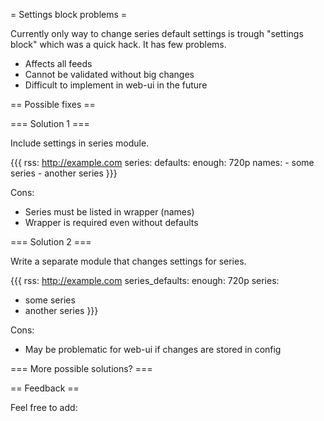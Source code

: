 = Settings block problems =

Currently only way to change series default settings is trough "settings block" which was a quick hack. It has few problems.

 * Affects all feeds
 * Cannot be validated without big changes
 * Difficult to implement in web-ui in the future

== Possible fixes ==

=== Solution 1 ===

Include settings in series module.

{{{
rss: http://example.com
series:
  defaults:
    enough: 720p
  names:
    - some series
    - another series
}}}

Cons:

 * Series must be listed in wrapper (names)
 * Wrapper is required even without defaults

=== Solution 2 ===

Write a separate module that changes settings for series.

{{{
rss: http://example.com
series_defaults:
  enough: 720p
series:
  - some series
  - another series
}}}

Cons:

 * May be problematic for web-ui if changes are stored in config

=== More possible solutions? ===


== Feedback ==

Feel free to add: